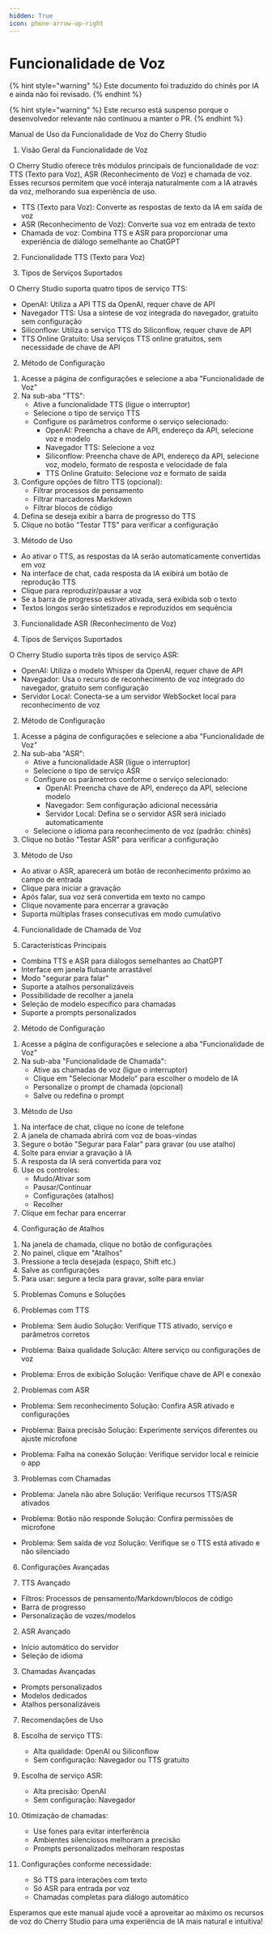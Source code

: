 ```yaml
---
hidden: True
icon: phone-arrow-up-right
---
```

# Funcionalidade de Voz


{% hint style="warning" %}
Este documento foi traduzido do chinês por IA e ainda não foi revisado.
{% endhint %}




{% hint style="warning" %}
Este recurso está suspenso porque o desenvolvedor relevante não continuou a manter o PR.
{% endhint %}

Manual de Uso da Funcionalidade de Voz do Cherry Studio

1.  Visão Geral da Funcionalidade de Voz

O Cherry Studio oferece três módulos principais de funcionalidade de voz: TTS (Texto para Voz), ASR (Reconhecimento de Voz) e chamada de voz. Esses recursos permitem que você interaja naturalmente com a IA através da voz, melhorando sua experiência de uso.

- TTS (Texto para Voz): Converte as respostas de texto da IA em saída de voz
- ASR (Reconhecimento de Voz): Converte sua voz em entrada de texto
- Chamada de voz: Combina TTS e ASR para proporcionar uma experiência de diálogo semelhante ao ChatGPT

2.  Funcionalidade TTS (Texto para Voz)

1.  Tipos de Serviços Suportados

O Cherry Studio suporta quatro tipos de serviço TTS:

- OpenAI: Utiliza a API TTS da OpenAI, requer chave de API
- Navegador TTS: Usa a síntese de voz integrada do navegador, gratuito sem configuração
- Siliconflow: Utiliza o serviço TTS do Siliconflow, requer chave de API
- TTS Online Gratuito: Usa serviços TTS online gratuitos, sem necessidade de chave de API

2.  Método de Configuração

1) Acesse a página de configurações e selecione a aba "Funcionalidade de Voz"
2) Na sub-aba "TTS":
   - Ative a funcionalidade TTS (ligue o interruptor)
   - Selecione o tipo de serviço TTS
   - Configure os parâmetros conforme o serviço selecionado:
     - OpenAI: Preencha a chave de API, endereço da API, selecione voz e modelo
     - Navegador TTS: Selecione a voz
     - Siliconflow: Preencha chave de API, endereço da API, selecione voz, modelo, formato de resposta e velocidade de fala
     - TTS Online Gratuito: Selecione voz e formato de saída
3) Configure opções de filtro TTS (opcional):
   - Filtrar processos de pensamento
   - Filtrar marcadores Markdown
   - Filtrar blocos de código
4) Defina se deseja exibir a barra de progresso do TTS
5) Clique no botão "Testar TTS" para verificar a configuração

3.  Método de Uso

- Ao ativar o TTS, as respostas da IA serão automaticamente convertidas em voz
- Na interface de chat, cada resposta da IA exibirá um botão de reprodução TTS
- Clique para reproduzir/pausar a voz
- Se a barra de progresso estiver ativada, será exibida sob o texto
- Textos longos serão sintetizados e reproduzidos em sequência

3.  Funcionalidade ASR (Reconhecimento de Voz)

1.  Tipos de Serviços Suportados

O Cherry Studio suporta três tipos de serviço ASR:

- OpenAI: Utiliza o modelo Whisper da OpenAI, requer chave de API
- Navegador: Usa o recurso de reconhecimento de voz integrado do navegador, gratuito sem configuração
- Servidor Local: Conecta-se a um servidor WebSocket local para reconhecimento de voz

2.  Método de Configuração

1) Acesse a página de configurações e selecione a aba "Funcionalidade de Voz"
2) Na sub-aba "ASR":
   - Ative a funcionalidade ASR (ligue o interruptor)
   - Selecione o tipo de serviço ASR
   - Configure os parâmetros conforme o serviço selecionado:
     - OpenAI: Preencha chave de API, endereço da API, selecione modelo
     - Navegador: Sem configuração adicional necessária
     - Servidor Local: Defina se o servidor ASR será iniciado automaticamente
   - Selecione o idioma para reconhecimento de voz (padrão: chinês)
3) Clique no botão "Testar ASR" para verificar a configuração

3.  Método de Uso

- Ao ativar o ASR, aparecerá um botão de reconhecimento próximo ao campo de entrada
- Clique para iniciar a gravação
- Após falar, sua voz será convertida em texto no campo
- Clique novamente para encerrar a gravação
- Suporta múltiplas frases consecutivas em modo cumulativo

4.  Funcionalidade de Chamada de Voz

1.  Características Principais

- Combina TTS e ASR para diálogos semelhantes ao ChatGPT
- Interface em janela flutuante arrastável
- Modo "segurar para falar"
- Suporte a atalhos personalizáveis
- Possibilidade de recolher a janela
- Seleção de modelo específico para chamadas
- Suporte a prompts personalizados

2.  Método de Configuração

1) Acesse a página de configurações e selecione a aba "Funcionalidade de Voz"
2) Na sub-aba "Funcionalidade de Chamada":
   - Ative as chamadas de voz (ligue o interruptor)
   - Clique em "Selecionar Modelo" para escolher o modelo de IA
   - Personalize o prompt de chamada (opcional)
   - Salve ou redefina o prompt

3.  Método de Uso

1) Na interface de chat, clique no ícone de telefone
2) A janela de chamada abrirá com voz de boas-vindas
3) Segure o botão "Segurar para Falar" para gravar (ou use atalho)
4) Solte para enviar a gravação à IA
5) A resposta da IA será convertida para voz
6) Use os controles:
   - Mudo/Ativar som
   - Pausar/Continuar
   - Configurações (atalhos)
   - Recolher
7) Clique em fechar para encerrar

4.  Configuração de Atalhos

1) Na janela de chamada, clique no botão de configurações
2) No painel, clique em "Atalhos"
3) Pressione a tecla desejada (espaço, Shift etc.)
4) Salve as configurações
5) Para usar: segure a tecla para gravar, solte para enviar

5.  Problemas Comuns e Soluções

1. Problemas com TTS

- Problema: Sem áudio
  Solução: Verifique TTS ativado, serviço e parâmetros corretos

- Problema: Baixa qualidade
  Solução: Altere serviço ou configurações de voz

- Problema: Erros de exibição
  Solução: Verifique chave de API e conexão

2. Problemas com ASR

- Problema: Sem reconhecimento
  Solução: Confira ASR ativado e configurações

- Problema: Baixa precisão
  Solução: Experimente serviços diferentes ou ajuste microfone

- Problema: Falha na conexão
  Solução: Verifique servidor local e reinicie o app

3. Problemas com Chamadas

- Problema: Janela não abre
  Solução: Verifique recursos TTS/ASR ativados

- Problema: Botão não responde
  Solução: Confira permissões de microfone

- Problema: Sem saída de voz
  Solução: Verifique se o TTS está ativado e não silenciado

6.  Configurações Avançadas

1. TTS Avançado

- Filtros: Processos de pensamento/Markdown/blocos de código
- Barra de progresso
- Personalização de vozes/modelos

2. ASR Avançado

- Início automático do servidor
- Seleção de idioma

3. Chamadas Avançadas

- Prompts personalizados
- Modelos dedicados
- Atalhos personalizáveis

7.  Recomendações de Uso

1. Escolha de serviço TTS:
   - Alta qualidade: OpenAI ou Siliconflow
   - Sem configuração: Navegador ou TTS gratuito

2. Escolha de serviço ASR:
   - Alta precisão: OpenAI
   - Sem configuração: Navegador

3. Otimização de chamadas:
   - Use fones para evitar interferência
   - Ambientes silenciosos melhoram a precisão
   - Prompts personalizados melhoram respostas

4. Configurações conforme necessidade:
   - Só TTS para interações com texto
   - Só ASR para entrada por voz
   - Chamadas completas para diálogo automático

Esperamos que este manual ajude você a aproveitar ao máximo os recursos de voz do Cherry Studio para uma experiência de IA mais natural e intuitiva!